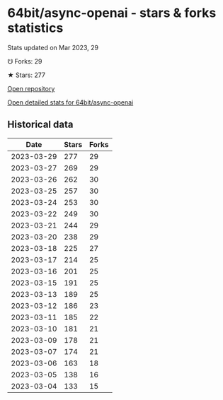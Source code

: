 # 64bit/async-openai - stars & forks statistics

Stats updated on Mar 2023, 29

☋ Forks: 29

★ Stars: 277

[Open repository](https://github.com/64bit/async-openai)

[Open detailed stats for 64bit/async-openai](https://reviewgithub.com/rep/64bit/async-openai)

## Historical data
| Date | Stars | Forks |
|------|-------|-------|
| 2023-03-29 | 277 | 29 | 
| 2023-03-27 | 269 | 29 | 
| 2023-03-26 | 262 | 30 | 
| 2023-03-25 | 257 | 30 | 
| 2023-03-24 | 253 | 30 | 
| 2023-03-22 | 249 | 30 | 
| 2023-03-21 | 244 | 29 | 
| 2023-03-20 | 238 | 29 | 
| 2023-03-18 | 225 | 27 | 
| 2023-03-17 | 214 | 25 | 
| 2023-03-16 | 201 | 25 | 
| 2023-03-15 | 191 | 25 | 
| 2023-03-13 | 189 | 25 | 
| 2023-03-12 | 186 | 23 | 
| 2023-03-11 | 185 | 22 | 
| 2023-03-10 | 181 | 21 | 
| 2023-03-09 | 178 | 21 | 
| 2023-03-07 | 174 | 21 | 
| 2023-03-06 | 163 | 18 | 
| 2023-03-05 | 138 | 16 | 
| 2023-03-04 | 133 | 15 | 

